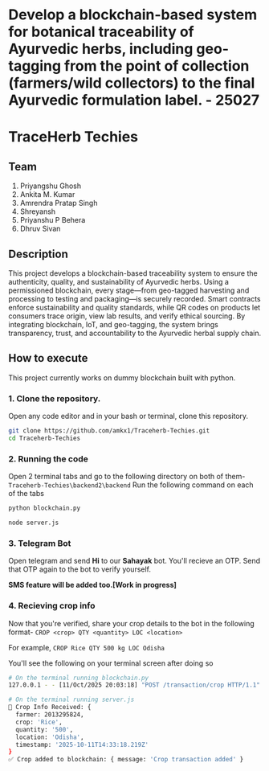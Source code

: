# Develop a blockchain-based system for botanical traceability of Ayurvedic herbs, including geo-tagging from the point of collection (farmers/wild collectors) to the final Ayurvedic formulation label. - 25027
# TraceHerb Techies
## Team
1. Priyangshu Ghosh
2. Ankita M. Kumar
3. Amrendra Pratap Singh
4. Shreyansh
5. Priyanshu P Behera
6. Dhruv Sivan

## Description
This project develops a blockchain-based traceability system to ensure the authenticity, quality, and sustainability of Ayurvedic herbs. Using a permissioned blockchain, every stage—from geo-tagged harvesting and processing to testing and packaging—is securely recorded. Smart contracts enforce sustainability and quality standards, while QR codes on products let consumers trace origin, view lab results, and verify ethical sourcing. By integrating blockchain, IoT, and geo-tagging, the system brings transparency, trust, and accountability to the Ayurvedic herbal supply chain.

## How to execute
This project currently works on dummy blockchain built with python.

### 1. Clone the repository.
Open any code editor and in your bash or terminal, clone this repository.
```bash
git clone https://github.com/amkx1/Traceherb-Techies.git
cd Traceherb-Techies
```

### 2. Running the code
Open 2 terminal tabs and go to the following directory on both of them- `Traceherb-Techies\backend2\backend`
Run the following command on each of the tabs
```bash
python blockchain.py
```
```bash
node server.js
```

### 3. Telegram Bot
Open telegram and send **Hi** to our **Sahayak** bot. You'll recieve an OTP. Send that OTP again to the bot to verify yourself.

**SMS feature will be added too.[Work in progress]**

### 4. Recieving crop info
Now that you're verified, share your crop details to the bot in the following format- `CROP <crop> QTY <quantity> LOC <location>`

For example, `CROP Rice QTY 500 kg LOC Odisha`

You'll see the following on your terminal screen after doing so
```bash
# On the terminal running blockchain.py
127.0.0.1 - - [11/Oct/2025 20:03:18] "POST /transaction/crop HTTP/1.1" 201 -
```
```bash
# On the terminal running server.js
🌾 Crop Info Received: {
  farmer: 2013295824,
  crop: 'Rice',
  quantity: '500',
  location: 'Odisha',
  timestamp: '2025-10-11T14:33:18.219Z'
}
✅ Crop added to blockchain: { message: 'Crop transaction added' }
```
